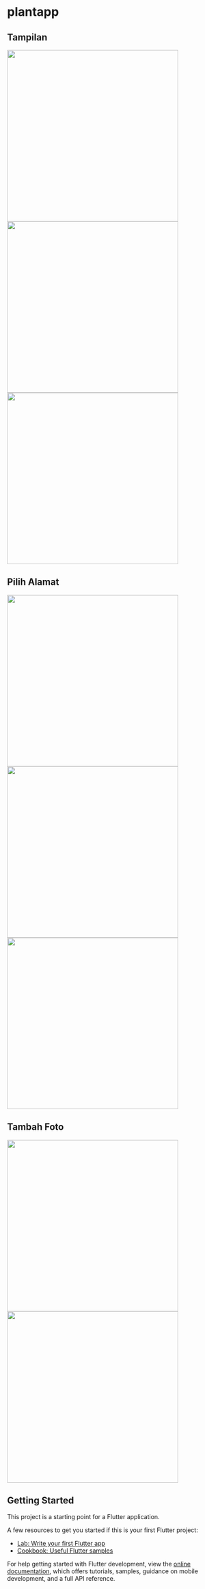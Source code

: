 # plantapp
## Tampilan
<img src="https://github.com/user-attachments/assets/10dbd08f-ca87-4c8f-8dc3-c1401f8903ea" height="400">
<img src="https://github.com/user-attachments/assets/32ec4894-779d-44c3-8d64-126567f16c24" height="400">
<img src="https://github.com/user-attachments/assets/d6b7315b-6e95-45e5-917b-de66f2815493" height="400">

## Pilih Alamat
<img src="https://github.com/user-attachments/assets/c28235fa-9d77-4f98-8aba-959523aad4bd" height="400">
<img src="https://github.com/user-attachments/assets/3b13ce3a-8b85-4d20-81f5-7193ec211475" height="400">
<img src="https://github.com/user-attachments/assets/817faf59-1374-41e5-95c6-e6216951c0e7" height="400">

## Tambah Foto
<img src="https://github.com/user-attachments/assets/2589f6dd-7c4f-48db-a87f-024855d7ace8" height="400">
<img src="https://github.com/user-attachments/assets/93ac388b-4bf0-4d22-800f-0a7672281839" height="400">

## Getting Started

This project is a starting point for a Flutter application.

A few resources to get you started if this is your first Flutter project:

- [Lab: Write your first Flutter app](https://docs.flutter.dev/get-started/codelab)
- [Cookbook: Useful Flutter samples](https://docs.flutter.dev/cookbook)

For help getting started with Flutter development, view the
[online documentation](https://docs.flutter.dev/), which offers tutorials,
samples, guidance on mobile development, and a full API reference.
